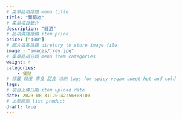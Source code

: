 ```yaml
---
# 菜單品項標題 menu title 
title: "葡萄酒"
# 菜單項目簡介 
description: "紅酒"
# 品項價錢標價 item price 
price: ["400"]
# 圖片檔案目錄 diretory to store image file
image : "images/jrey.jpg"
# 菜單品項分類 menu item categories 
weight: 4
categories: 
    - 餐點
# 標籤 辣度 素食 甜食 冷熱 tags for spicy vegan sweet hot and cold 
tags: 
# 項目上傳日期 item upload date 
date: 2023-08-31T20:42:56+08:00
# 上架開關 list product 
draft: true
---
```

